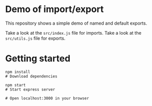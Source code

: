 # Demo of import/export

This repository shows a simple demo of named and default exports.

Take a look at the `src/index.js` file for imports.
Take a look at the `src/utils.js` file for exports.

# Getting started
``` shell
npm install
# Download dependencies

npm start
# Start express server

# Open localhost:3000 in your browser
```

